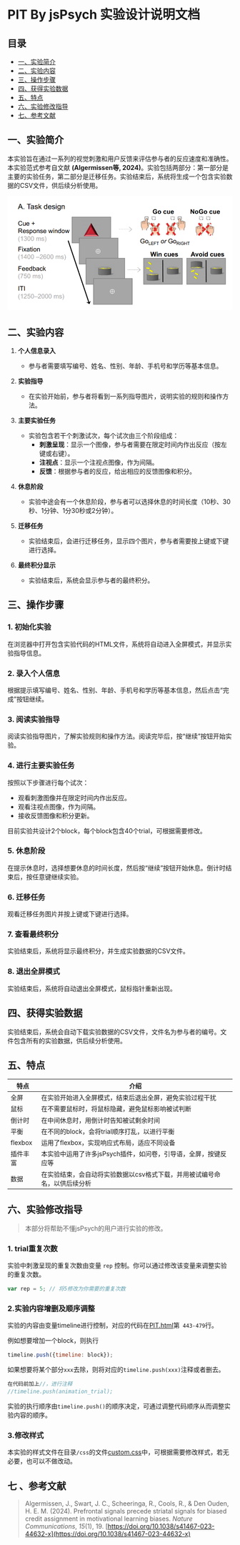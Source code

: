 


# PIT By jsPsych 实验设计说明文档


## 目录 
- [一、实验简介](#一实验简介) 
- [二、实验内容](#二实验内容) 
- [三、操作步骤](#三操作步骤)
- [四、获得实验数据](#四获得实验数据) 
- [五、特点](#五特点)
- [六、实验修改指导](#六实验修改指导)
- [七、参考文献](#七参考文献)


## 一、实验简介

本实验旨在通过一系列的视觉刺激和用户反馈来评估参与者的反应速度和准确性。本实验范式参考自文献 **(Algermissen等, 2024)**。实验包括两部分：第一部分是主要的实验任务，第二部分是迁移任务。实验结束后，系统将生成一个包含实验数据的CSV文件，供后续分析使用。

![(Algermissen等, 2024)](https://github.com/Traceur17/PIT-jspsych/blob/main/sources/reference.png)

## 二、实验内容

1.  **个人信息录入**
    
    -   参与者需要填写编号、姓名、性别、年龄、手机号和学历等基本信息。
2.  **实验指导**
    
    -   在实验开始前，参与者将看到一系列指导图片，说明实验的规则和操作方法。
3.  **主要实验任务**
    
    -   实验包含若干个刺激试次，每个试次由三个阶段组成：
        -   **刺激呈现**：显示一个图像，参与者需要在限定时间内作出反应（按左键或右键）。
        -   **注视点**：显示一个注视点图像，作为间隔。
        -   **反馈**：根据参与者的反应，给出相应的反馈图像和积分。
4.  **休息阶段**
    
    -   实验中途会有一个休息阶段，参与者可以选择休息的时间长度（10秒、30秒、1分钟、1分30秒或2分钟）。
5.  **迁移任务**
    
    -   实验结束后，会进行迁移任务，显示四个图片，参与者需要按上键或下键进行选择。
6.  **最终积分显示**
    
    -   实验结束后，系统会显示参与者的最终积分。

## 三、操作步骤

### 1. 初始化实验

在浏览器中打开包含实验代码的HTML文件，系统将自动进入全屏模式，并显示实验指导信息。

### 2. 录入个人信息

根据提示填写编号、姓名、性别、年龄、手机号和学历等基本信息，然后点击“完成”按钮继续。

### 3. 阅读实验指导

阅读实验指导图片，了解实验规则和操作方法。阅读完毕后，按“继续”按钮开始实验。

### 4. 进行主要实验任务

按照以下步骤进行每个试次：

-   观看刺激图像并在限定时间内作出反应。
-   观看注视点图像，作为间隔。
-   接收反馈图像和积分更新。

目前实验共设计2个block，每个block包含40个trial，可根据需要修改。

### 5. 休息阶段

在提示休息时，选择想要休息的时间长度，然后按“继续”按钮开始休息。倒计时结束后，按任意键继续实验。

### 6. 迁移任务

观看迁移任务图片并按上键或下键进行选择。

### 7. 查看最终积分

实验结束后，系统将显示最终积分，并生成实验数据的CSV文件。

### 8. 退出全屏模式

实验结束后，系统将自动退出全屏模式，鼠标指针重新出现。

## 四、获得实验数据

实验结束后，系统会自动下载实验数据的CSV文件，文件名为参与者的编号。文件包含所有的实验数据，供后续分析使用。

## 五、特点
|特点| 介绍 |
|--|--|
| 全屏 | 在实验开始进入全屏模式，结束后退出全屏，避免实验过程干扰 |
| 鼠标 | 在不需要鼠标时，将鼠标隐藏，避免鼠标影响被试判断 |
| 倒计时 | 在中间休息时，用倒计时告知被试剩余时间 |
| 平衡 | 在不同的block，会将trial顺序打乱，以进行平衡 |
| flexbox | 运用了flexbox，实现响应式布局，适应不同设备 |
| 插件丰富 | 本实验中运用了许多jsPsych插件，如问卷，引导语，全屏，按键反应等 |
| 数据 | 在实验结束，会自动将实验数据以csv格式下载，并用被试编号命名，以供后续分析 |

## 六、实验修改指导

> 本部分将帮助不懂jsPsych的用户进行实验的修改。


### 1. trial重复次数

实验中刺激呈现的重复次数由变量 `rep` 控制。你可以通过修改该变量来调整实验的重复次数。

```javascript
var rep = 5; // 将5修改为你需要的重复次数
```
### 2.实验内容增删及顺序调整
实验的内容由变量timeline进行控制，对应的代码在<a href="https://github.com/Traceur17/PIT-jspsych/blob/main/PIT.html">PIT.html</a>第` 443-479`行。

例如想要增加一个block，则执行
```javascript
timeline.push({timeline: block});
```
如果想要将某个部分`xxx`去除，则将对应的`timeline.push(xxx)`注释或者删去。
```javascript
在代码前加上//，进行注释
//timeline.push(animation_trial);
```
实验的执行顺序由`timeline.push()`的顺序决定，可通过调整代码顺序从而调整实验内容的顺序。

### 3.修改样式
本实验的样式文件在目录`/css`的文件<a href='https://github.com/Traceur17/PIT-jspsych/blob/main/css/custom.css'>custom.css</a>中，可根据需要修改样式，若无必要，也可以不做改动。

## 七 、参考文献

> Algermissen, J., Swart, J. C., Scheeringa, R., Cools, R., & Den Ouden, H. E. M. (2024). Prefrontal signals precede striatal signals for biased credit assignment in motivational learning biases. _Nature Communications_, _15_(1), 19. [https://doi.org/10.1038/s41467-023-44632-x](https://doi.org/10.1038/s41467-023-44632-x)
